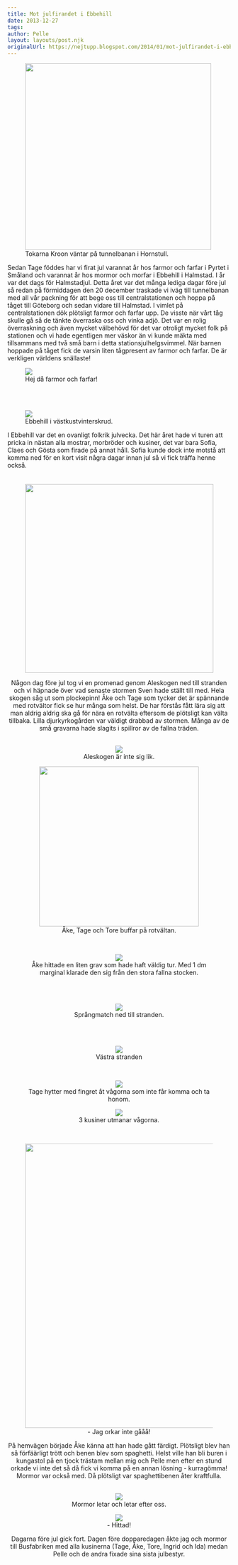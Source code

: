 ```yaml
---
title: Mot julfirandet i Ebbehill
date: 2013-12-27
tags: 	
author: Pelle
layout: layouts/post.njk
originalUrl: https://nejtupp.blogspot.com/2014/01/mot-julfirandet-i-ebbehill.html
---
```




<figure>
	<img src="../../../../img/Resan+till+Ebbehill-PERK2861.jpg" height="420">
	<figcaption>Tokarna Kroon väntar på tunnelbanan i Hornstull.</figcaption>
</figure>Sedan Tage föddes har vi firat jul varannat år hos farmor och farfar i Pyrtet i Småland och varannat år hos mormor och morfar i Ebbehill i Halmstad. I år var det dags för Halmstadjul. Detta året var det många lediga dagar före jul så redan på förmiddagen den 20 december traskade vi iväg till tunnelbanan med all vår packning för att bege oss till centralstationen och hoppa på tåget till Göteborg och sedan vidare till Halmstad. I vimlet på centralstationen dök plötsligt farmor och farfar upp. De visste när vårt tåg skulle gå så de tänkte överraska oss och vinka adjö. Det var en rolig överraskning och även mycket välbehövd för det var otroligt mycket folk på stationen och vi hade egentligen mer väskor än vi kunde mäkta med tillsammans med två små barn i detta stationsjulhelgsvimmel. När barnen hoppade på tåget fick de varsin liten tågpresent av farmor och farfar. De är verkligen världens snällaste!

<figure>
	<img src="../../../../img/Resan+till+Ebbehill-PERK2863.jpg">
	<figcaption>Hej då farmor och farfar!</figcaption>
</figure><br><br>

<figure>
	<img src="../../../../img/Aleskogen+och+stranden-PERK2868.jpg">
	<figcaption>Ebbehill i västkustvinterskrud.</figcaption>
</figure>I Ebbehill var det en ovanligt folkrik julvecka. Det här året hade vi turen att pricka in nästan alla mostrar, morbröder och kusiner, det var bara Sofia, Claes och Gösta som firade på annat håll. Sofia kunde dock inte motstå att komma ned för en kort visit några dagar innan jul så vi fick träffa henne också.<br><br><br><div class="separator" style="clear: both; text-align: center;"><img src="../../../../img/Aleskogen+och+stranden-PERK2878.jpg" height="425">
</figure>

Någon dag före jul tog vi en promenad genom Aleskogen ned till stranden och vi häpnade över vad senaste stormen Sven hade ställt till med. Hela skogen såg ut som plockepinn! Åke och Tage som tycker det är spännande med rotvältor fick se hur många som helst. De har förstås fått lära sig att man aldrig aldrig ska gå för nära en rotvälta eftersom de plötsligt kan välta tillbaka. Lilla djurkyrkogården var väldigt drabbad av stormen. Många av de små gravarna hade slagits i spillror av de fallna träden.<br><br>

<figure>
	<img src="../../../../img/Aleskogen+och+stranden-PERK2887.jpg">
	<figcaption>Aleskogen är inte sig lik.</figcaption>
</figure>

<figure>
	<img src="../../../../img/Aleskogen+och+stranden-PERK2906.jpg" height="360">
	<figcaption>Åke, Tage och Tore buffar på rotvältan.</figcaption>
</figure><br>

<figure>
	<img src="../../../../img/Aleskogen+och+stranden-PERK2903.jpg">
	<figcaption>Åke hittade en liten grav som hade haft väldig tur. Med 1 dm marginal klarade den sig från den stora fallna stocken.</figcaption>
</figure><br><br>

<figure>
	<img src="../../../../img/Aleskogen+och+stranden-PERK2915.jpg">
	<figcaption>Språngmatch ned till stranden.</figcaption>
</figure><br><br>

<figure>
	<img src="../../../../img/Aleskogen+och+stranden-PERK2928.jpg">
	<figcaption>Västra stranden</figcaption>
</figure><br>

<figure>
	<img src="../../../../img/Aleskogen+och+stranden-PERK2944.jpg">
	<figcaption>Tage hytter med fingret åt vågorna som inte får komma och ta honom.</figcaption>
</figure>

<figure>
	<img src="../../../../img/Aleskogen+och+stranden-PERK2951.jpg">
	<figcaption>3 kusiner utmanar vågorna.</figcaption>
</figure><br>

<figure>
	<img src="../../../../img/Aleskogen+och+stranden-PERK2963.jpg" height="640">
	<figcaption>- Jag orkar inte gååå!</figcaption>
</figure>På hemvägen började Åke känna att han hade gått färdigt. Plötsligt blev han så förfäärligt trött och benen blev som spaghetti. Helst ville han bli buren i kungastol på en tjock trästam mellan mig och Pelle men efter en stund orkade vi inte det så då fick vi komma på en annan lösning - kurragömma! Mormor var också med. Då plötsligt var spaghettibenen åter kraftfulla.<br><br>

<figure>
	<img src="../../../../img/Aleskogen+och+stranden-PERK2968.jpg">
	<figcaption>Mormor letar och letar efter oss.</figcaption>
</figure>

<figure>
	<img src="../../../../img/Aleskogen+och+stranden-PERK2969.jpg">
	<figcaption>- Hittad!</figcaption>
</figure>Dagarna före jul gick fort. Dagen före dopparedagen åkte jag och mormor till Busfabriken med alla kusinerna (Tage, Åke, Tore, Ingrid och Ida) medan Pelle och de andra fixade sina sista julbestyr.
